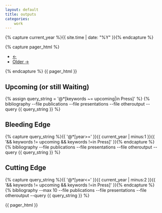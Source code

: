 ```yaml
---
layout: default
title: outputs
categories: 
    work
---
```

{% capture current_year %}{{ site.time | date: "%Y" }}{% endcapture %}

{% capture pager_html %}
<nav>
  <ul class="pager">
    <li class="disabled"><a href="#"><span aria-hidden="true">&larr;</span></a></li>
    <li><a href="outputss.html">Older <span aria-hidden="true">&rarr;</span></a></li>
  </ul>
</nav>
{% endcapture %}
{{ pager_html }}

Upcoming (or still Waiting)
-----------------------------
{% assign query_string = '@*[keywords ~= upcoming|in Press]' %}
{% bibliography --file publications --file presentations --file otheroutput --query {{ query_string }} %}

Bleeding Edge
-------------
{% capture query_string %}{{ '@*[year>=' }}{{ current_year | minus:1 }}{{ '&& keywords != upcoming && keywords !=in Press]' }}{% endcapture %}
{% bibliography --file publications --file presentations --file otheroutput --query {{ query_string }} %}

Cutting Edge
------------
{% capture query_string %}{{ '@*[year<=' }}{{ current_year | minus:2 }}{{ '&& keywords != upcoming && keywords !=in Press]' }}{% endcapture %}
{% bibliography --max 10 --file publications --file presentations --file otheroutput --query {{ query_string }} %}

{{ pager_html }}
